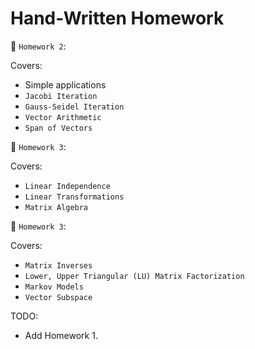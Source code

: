 # Hand-Written Homework 

📁 `Homework 2`: 

Covers: 
* Simple applications 
* `Jacobi Iteration`
* `Gauss-Seidel Iteration`
* `Vector Arithmetic`
* `Span of Vectors`

📁 `Homework 3`: 

Covers: 
* `Linear Independence`
* `Linear Transformations`
* `Matrix Algebra`

📁 `Homework 3`: 

Covers: 
* `Matrix Inverses`
* `Lower, Upper Triangular (LU) Matrix Factorization`
* `Markov Models`
* `Vector Subspace`

TODO: 
* Add Homework 1. 